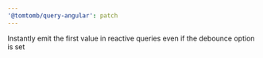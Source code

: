 ```yaml
---
'@tomtomb/query-angular': patch
---
```


Instantly emit the first value in reactive queries even if the debounce option is set
